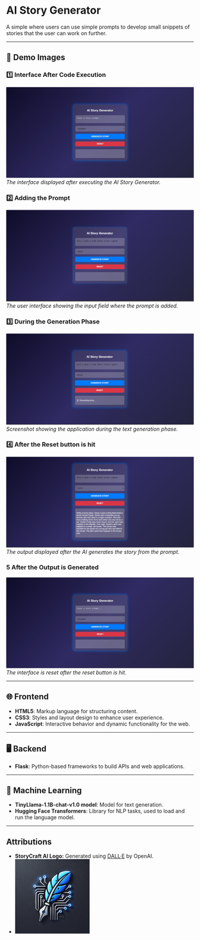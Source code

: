 # AI Story Generator

 A simple where users can use simple prompts to develop small snippets of stories that the user can work on further.

---

## 📸 **Demo Images**

### 1️⃣ **Interface After Code Execution**
![Interface After Code Execution](assets/interface_after_execution.png)  
_The interface displayed after executing the AI Story Generator._

### 2️⃣ **Adding the Prompt**
![Adding the Prompt](assets/adding_prompt.png)  
_The user interface showing the input field where the prompt is added._

### 3️⃣ **During the Generation Phase**
![During the Generation Phase](assets/during_generation.png)  
_Screenshot showing the application during the text generation phase._

### 4️⃣ **After the Reset button is hit**
![After the Output is Generated](assets/output_generated.png)  
_The output displayed after the AI generates the story from the prompt._

### 5 **After the Output is Generated**
![After the Output is Generated](assets/interface_after_execution.png)  
_The interface is reset after the reset button is hit._

---

## 🌐 **Frontend**
- **HTML5**: Markup language for structuring content.
- **CSS3**: Styles and layout design to enhance user experience.
- **JavaScript**: Interactive behavior and dynamic functionality for the web.

---

## 🖥️ **Backend**
- **Flask**: Python-based frameworks to build APIs and web applications.

---

## 🤖 **Machine Learning**
- **TinyLlama-1.1B-chat-v1.0 model**: Model for text generation.
- **Hugging Face Transformers**: Library for NLP tasks, used to load and run the language model.

---


## **Attributions**
- **StoryCraft AI Logo:** Generated using [DALL·E](https://openai.com/dall-e) by OpenAI.
- <img src="assets/logo.png" alt="StoryCraft Logo" width="200">
  

